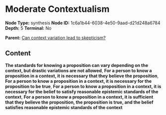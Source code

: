 # Moderate Contextualism

**Node Type:** synthesis
**Node ID:** 1c6a1b44-6038-4e50-9aad-d21d248a6784
**Depth:** 5
**Terminal:** No

**Parent:** [Can context variation lead to skepticism?](can-context-variation-lead-to-skepticism-antithesis-558fd096-5cc1-4d54-a3aa-12ca1a5c6f8c.md)

## Content

**The standards for knowing a proposition can vary depending on the context, but drastic variations are not allowed**, **For a person to know a proposition in a context, it is necessary that they believe the proposition**, **For a person to know a proposition in a context, it is necessary for the proposition to be true**, **For a person to know a proposition in a context, it is necessary for the belief to satisfy reasonable epistemic standards of the context**, **For a person to know a proposition in a context, it is sufficient that they believe the proposition, the proposition is true, and the belief satisfies reasonable epistemic standards of the context**
